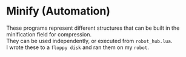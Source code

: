 # Minify (Automation)

These programs represent different structures that can be built in the minification field for compression.  
They can be used independently, or executed from `robot_hub.lua`.  
I wrote these to a `floppy disk` and ran them on my `robot`.
